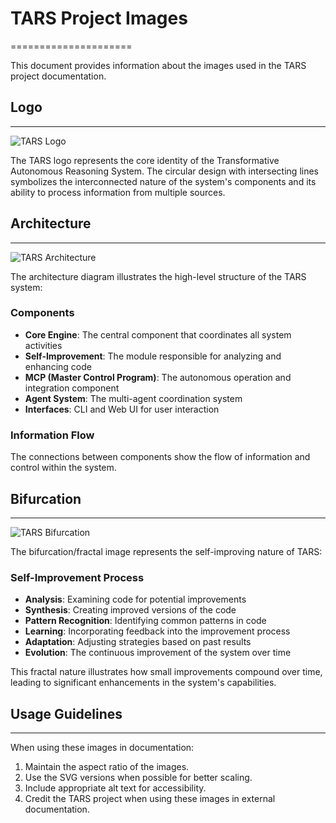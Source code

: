 # TARS Project Images
=====================

This document provides information about the images used in the TARS project documentation.

## Logo
--------

![TARS Logo](images/tars_logo.svg)

The TARS logo represents the core identity of the Transformative Autonomous Reasoning System. The circular design with intersecting lines symbolizes the interconnected nature of the system's components and its ability to process information from multiple sources.

## Architecture
-------------

![TARS Architecture](images/tars_architecture.svg)

The architecture diagram illustrates the high-level structure of the TARS system:

### Components

* **Core Engine**: The central component that coordinates all system activities
* **Self-Improvement**: The module responsible for analyzing and enhancing code
* **MCP (Master Control Program)**: The autonomous operation and integration component
* **Agent System**: The multi-agent coordination system
* **Interfaces**: CLI and Web UI for user interaction

### Information Flow

The connections between components show the flow of information and control within the system.

## Bifurcation
-------------

![TARS Bifurcation](images/tars_fractal.svg)

The bifurcation/fractal image represents the self-improving nature of TARS:

### Self-Improvement Process

* **Analysis**: Examining code for potential improvements
* **Synthesis**: Creating improved versions of the code
* **Pattern Recognition**: Identifying common patterns in code
* **Learning**: Incorporating feedback into the improvement process
* **Adaptation**: Adjusting strategies based on past results
* **Evolution**: The continuous improvement of the system over time

This fractal nature illustrates how small improvements compound over time, leading to significant enhancements in the system's capabilities.

## Usage Guidelines
-------------------

When using these images in documentation:

1. Maintain the aspect ratio of the images.
2. Use the SVG versions when possible for better scaling.
3. Include appropriate alt text for accessibility.
4. Credit the TARS project when using these images in external documentation.